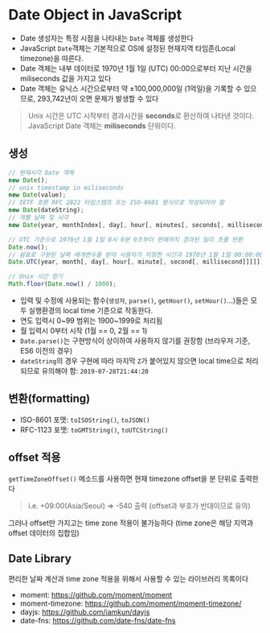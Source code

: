 # Date Object in JavaScript

- Date 생성자는 특정 시점을 나타내는 `Date` 객체를 생성한다
- JavaScript `Date`객체는 기본적으로 OS에 설정된 현재지역 타임존(Local timezone)을 따른다.
- Date 객체는 내부 데이터로 1970년 1월 1일 (UTC) 00:00으로부터 지난 시간을 miliseconds 값을 가지고 있다
- Date 객체는 유닉스 시간으로부터 약 ±100,000,000일 (1억일)을 기록할 수 있으므로, 293,742년이 오면 문제가 발생할 수 있다

> Unix 시간은 UTC 시작부터 경과시간을 **seconds**로 환산하여 나타낸 것이다. JavaScript Date 객체는 **miliseconds** 단위이다.

## 생성

```js
// 현재시각 Date 객체
new Date();
// unix timestamp in miliseconds
new Date(value);
// IETF 호환 RFC 2822 타임스탬프 또는 ISO-8601 형식으로 작성되어야 함
new Date(dateString);
// 개별 날짜 및 시각
new Date(year, monthIndex[, day[, hour[, minutes[, seconds[, milliseconds]]]]]);

// UTC 기준으로 1970년 1월 1일 0시 0분 0초부터 현재까지 경과된 밀리 초를 반환
Date.now();
// 쉼표로 구분된 날짜 매개변수를 받아 사용자가 지정한 시간과 1970년 1월 1일 00:00:00 사이의 밀리초 수를 반환 (local time 대신 UTC 사용)
Date.UTC(year, month[, day[, hour[, minute[, second[, millisecond]]]]])

// Unix 시간 얻기
Math.floor(Date.now() / 1000);
```

- 입력 및 수정에 사용되는 함수(`생성자`, `parse()`, `getHour()`, `setHour()`...)들은 모두 실행환경의 local time 기준으로 작동한다.
- 연도 입력시 0~99 범위는 1900~1999로 처리됨
- 월 입력시 0부터 시작 (1월 == 0, 2월 == 1)
- `Date.parse()`는 구현방식이 상이하여 사용하지 않기를 권장함 (브라우저 기준, ES6 이전의 경우)
- `dateString`의 경우 구현에 따라 마지막 `Z`가 붙어있지 않으면 local time으로 처리되므로 유의해야 함: `2019-07-28T21:44:20`

## 변환(formatting)

- ISO-8601 포맷: `toISOString()`, `toJSON()`
- RFC-1123 포맷: `toGMTString()`, `toUTCString()`

## offset 적용

`getTimeZoneOffset()` 메소드를 사용하면 현재 timezone offset을 분 단위로 출력한다

> i.e. +09:00(Asia/Seoul) => -540 출력 (offset과 부호가 반대이므로 유의)

그러나 offset만 가지고는 time zone 적용이 불가능하다 (time zone은 해당 지역과 offset 데이터의 집합임)

## Date Library

편리한 날짜 계산과 time zone 적용을 위해서 사용할 수 있는 라이브러리 목록이다

- moment: <https://github.com/moment/moment>
- moment-timezone: <https://github.com/moment/moment-timezone/>
- dayjs: <https://github.com/iamkun/dayjs>
- date-fns: <https://github.com/date-fns/date-fns>
